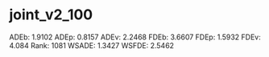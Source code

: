 # joint_v2_100

ADEb: 1.9102
ADEp: 0.8157
ADEv: 2.2468
FDEb: 3.6607
FDEp: 1.5932
FDEv: 4.084
Rank: 1081
WSADE: 1.3427
WSFDE: 2.5462